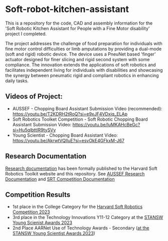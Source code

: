 # Soft-robot-kitchen-assistant
This is a repository for the code, CAD and assembly information for the 'Soft Robotic Kitchen Assistant for People with a Fine Motor disability' project I completed. 

The project addresses the challenge of food preparation for individuals with fine motor control difficulties or limb amputations by providing a dual-mode (soft and rigid) robotic device. The device uses a PneuNet based 'finger' actuator designed for finer slicing and rigid second system with some compliance. The innovation extends the applications of soft robotics and facilitates independent living for individuals with disabilities and showcasing the synergy between pneumatic rigid and compliant robotics in enhancing daily tasks. 

## Videos of Project:
- AUSSEF - Chopping Board Assistant Submission Video (recommended): https://youtu.be/T2KDRH2tRoQ?si=e9xJF4VDxiq_ELAp
- Soft Robotics Toolket Competition - Soft Robotic Chopping Board Assistant Submission Video: https://youtu.be/luMKAHcBeGc?si=Hu5qlbttlR9tySVy
- Young Scientist - Chopping Board Assistant Video: https://youtu.be/AkrwtVQIluE?si=esvOkE4GFkxM-J67

## Research Documentation
[Research documentation](Research%20Documentation/) has been formally published to the Harvard Soft Robotics Toolkit website and this repository. See
[AUSSEF Research Documentation](/Research%20Documentation/Research%20Documentation/AUSSEF%20Submission%20-%20chopping%20board%20innovation.pdf)
and
[SRT Competition Documentation](Research%20Documentation/Soft%20robotic%20kitchen%20assistant%20-%20SRT%20Submission.pdf)

## Competition Results
- 1st place in the College Category for the [Harvard Soft Robotics Competition 2023](https://softroboticstoolkit.com/competitions/2023#)
- 3rd place in the Technology Innovations Y11-12 Category at the [STANSW Young Scienist Awards 2023](https://viewer.joomag.com/2023-stansw-ysa-presentation-ceremony-booklet/0514268001701144660/p31)
- 2nd Place AARNet Use of Technology Awards - Secondary ([at the STANSW Young Scientist Awards 2023](https://viewer.joomag.com/2023-stansw-ysa-presentation-ceremony-booklet/0514268001701144660/p41))
